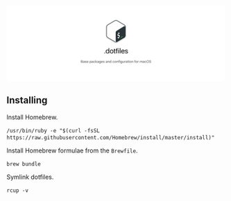 ![.dotfiles banner](/.assets/banner.png?raw=true "Github Banner")

## Installing
Install Homebrew.

    /usr/bin/ruby -e "$(curl -fsSL https://raw.githubusercontent.com/Homebrew/install/master/install)"

Install Homebrew formulae from the `Brewfile`.

    brew bundle
    
Symlink dotfiles.

    rcup -v
